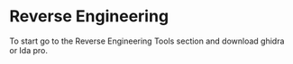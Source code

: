 # Reverse Engineering

To start go to the Reverse Engineering Tools section and download ghidra or Ida pro. 



